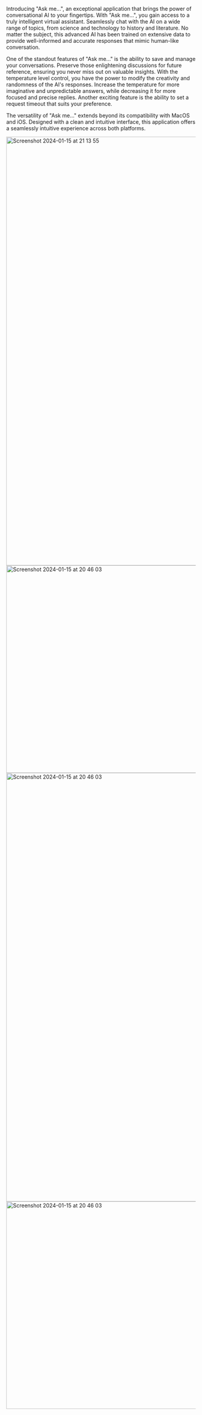 Introducing "Ask me...", an exceptional application that brings the power of conversational AI to your fingertips. With "Ask me...", you gain access to a truly intelligent virtual assistant. Seamlessly chat with the AI on a wide range of topics, from science and technology to history and literature. No matter the subject, this advanced AI has been trained on extensive data to provide well-informed and accurate responses that mimic human-like conversation.

One of the standout features of "Ask me..." is the ability to save and manage your conversations. Preserve those enlightening discussions for future reference, ensuring you never miss out on valuable insights.
With the temperature level control, you have the power to modify the creativity and randomness of the AI's responses. Increase the temperature for more imaginative and unpredictable answers, while decreasing it for more focused and precise replies. Another exciting feature is the ability to set a request timeout that suits your preference.

The versatility of "Ask me..." extends beyond its compatibility with MacOS and iOS. Designed with a clean and intuitive interface, this application offers a seamlessly intuitive experience across both platforms.

<img width="1136" alt="Screenshot 2024-01-15 at 21 13 55" src="https://github.com/silverdoggos/ChatGPTClient/assets/55032919/f1b5b135-3135-4490-a07e-0031cb304539">
<img width="550" alt="Screenshot 2024-01-15 at 20 46 03" src="https://github.com/silverdoggos/ChatGPTClient/assets/55032919/76e8d586-b411-4767-b531-c6749e1e9b77">
<img width="1136" alt="Screenshot 2024-01-15 at 20 46 03" src="https://github.com/silverdoggos/ChatGPTClient/assets/55032919/9f67a49f-8fa4-4fa9-98b7-f57b82f542d6">
<img width="550" alt="Screenshot 2024-01-15 at 20 46 03" src="https://github.com/silverdoggos/ChatGPTClient/assets/55032919/f2d3f0d9-6825-47cc-83a1-e6a619c49558">

